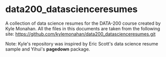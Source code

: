 # data200_datascienceresumes

A collection of data science resumes for the DATA-200 course created by Kyle Monahan. All the files in this documents are taken from the following site:
https://github.com/kylemonahan/data200_datascienceresumes.git

Note: Kyle's repository was inspired by Eric Scott's data science resume sample and Yihui's **pagedown** package.

